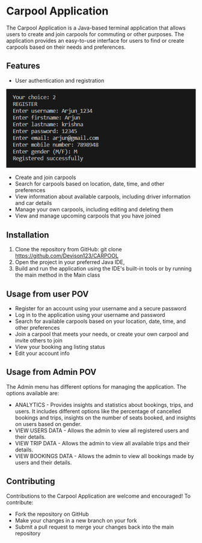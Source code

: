 # Carpool Application
The Carpool Application is a Java-based terminal application that allows users to create and join carpools for commuting or other purposes. The application provides an easy-to-use interface for users to find or create carpools based on their needs and preferences.


## Features
- User authentication and registration

![alt text](Screenshots/register.png)
- Create and join carpools
- Search for carpools based on location, date, time, and other preferences
- View information about available carpools, including driver information and car details
- Manage your own carpools, including editing and deleting them
- View and manage upcoming carpools that you have joined


## Installation
1. Clone the repository from GitHub: git clone https://github.com/Devison123/CARPOOL
2. Open the project in your preferred Java IDE,
3. Build and run the application using the IDE's built-in tools or by running the main method in the Main class


## Usage from user POV 

- Register for an account using your username and a secure password
- Log in to the application using your username and password
- Search for available carpools based on your location, date, time, and other preferences
- Join a carpool that meets your needs, or create your own carpool and invite others to join
- View your booking ang listing status
- Edit your account info


## Usage from Admin POV

 The Admin menu has different options for managing the application. The options available are:
- ANALYTICS - Provides insights and statistics about bookings, trips, and users. It includes different options like the percentage of cancelled bookings and trips, insights on the number of seats booked, and insights on users based on gender.
- VIEW USERS DATA - Allows the admin to view all registered users and their details.
- VIEW TRIP DATA - Allows the admin to view all available trips and their details.
- VIEW BOOKINGS DATA - Allows the admin to view all bookings made by users and their details.

## Contributing

Contributions to the Carpool Application are welcome and encouraged! To contribute:
- Fork the repository on GitHub
- Make your changes in a new branch on your fork
- Submit a pull request to merge your changes back into the main repository
